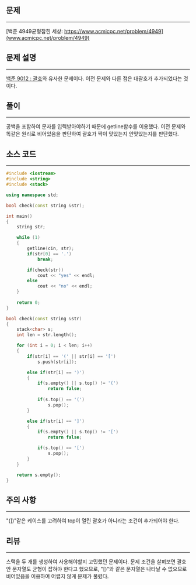 ## 문제
-----------
[백준 4949균형잡힌 세상: https://www.acmicpc.net/problem/4949](www.acmicpc.net/problem/4949)

## 문제 설명
----------------
[백준 9012 : 괄호](www.acmicpc.net/problem/9012)와 유사한 문제이다. 이전 문제와 다른 점은 대괄호가 추가되었다는 것이다.

## 풀이
----------------
공백을 포함하여 문자를 입력받아야하기 때문에 getline함수를 이용했다. 이전 문제와 똑같은 원리로 비어있음을 판단하여 괄호가 짝이 맞았는지 안맞았는지를 판단했다.

## 소스 코드
--------------------
```C++
#include <iostream>
#include <string>
#include <stack>

using namespace std;

bool check(const string &str);

int main()
{
    string str;

    while (1)
    {
        getline(cin, str);
        if(str[0] == '.')
            break;

        if(check(str))
            cout << "yes" << endl;
        else
            cout << "no" << endl;
    }
    
    return 0;
}

bool check(const string &str)
{
    stack<char> s;
    int len = str.length();

    for (int i = 0; i < len; i++)
    {
        if(str[i] == '(' || str[i] == '[')
            s.push(str[i]);

        else if(str[i] == ')')
        {
            if(s.empty() || s.top() != '(')
                return false;
            
            if(s.top() == '(')
                s.pop();
        }

        else if(str[i] == ']')
        {
            if(s.empty() || s.top() != '[')
                return false;

            if(s.top() == '[')
                s.pop();
        }
    }

    return s.empty();
}
```

## 주의 사항
--------------
"(])"같은 케이스를 고려하여 top이 열린 괄호가 아니라는 조건이 추가되어야 한다.

## 리뷰
---------------
스택을 두 개를 생성하여 사용해야할지 고민했던 문제이다. 문제 조건을 살펴보면 괄호 안 문자열도 균형이 잡혀야 한다고 했으므로, "[)"와 같은 문자열은 나타날 수 없으므로 비어있음을 이용하여 어렵지 않게 문제가 풀렸다.